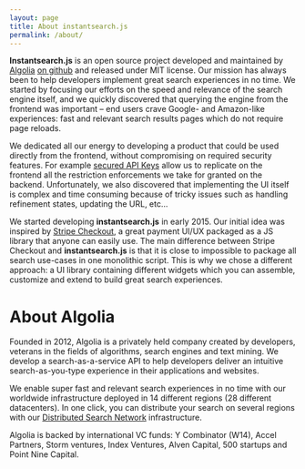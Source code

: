 ```yaml
---
layout: page
title: About instantsearch.js
permalink: /about/
---
```


**Instantsearch.js** is an open source project developed and maintained by [Algolia](https://www.algolia.com) [on github](https://github.com/algolia/instantsearch.js) and released under MIT license. Our mission has always been to help developers implement great search experiences in no time. We started by focusing our efforts on the speed and relevance of the search engine itself, and we quickly discovered that querying the engine from the frontend was important – end users crave Google- and Amazon-like experiences: fast and relevant search results pages which do not require page reloads.

We dedicated all our energy to developing a product that could be used directly from the frontend, without compromising on required security features. For example [secured API Keys](https://www.algolia.com/doc/ruby#secured-api-keys) allow us to replicate on the frontend all the restriction enforcements we take for granted on the backend. Unfortunately, we also discovered that implementing the UI itself is complex and time consuming because of tricky issues such as handling refinement states, updating the URL, etc...

We started developing **instantsearch.js** in early 2015. Our initial idea was inspired by [Stripe Checkout](https://stripe.com/docs/checkout), a great payment UI/UX packaged as a JS library that anyone can easily use. The main difference between Stripe Checkout and **instantsearch.js** is that it is close to impossible to package all search use-cases in one monolithic script. This is why we chose a different approach: a UI library containing different widgets which you can assemble, customize and extend to build great search experiences.

<div class="spacer100"></div>

# About Algolia
Founded in 2012, Algolia is a privately held company created by developers, veterans in the fields of algorithms, search engines and text mining. We develop a search-as-a-service API to help developers deliver an intuitive search-as-you-type experience in their applications and websites.

We enable super fast and relevant search experiences in no time with our worldwide infrastructure deployed in 14 different regions (28 different datacenters). In one click, you can distribute your search on several regions with our [Distributed Search Network](https://www.algolia.com/dsn) infrastructure.

Algolia is backed by international VC funds: Y Combinator (W14), Accel Partners, Storm ventures, Index Ventures, Alven Capital, 500 startups and Point Nine Capital.

